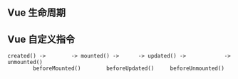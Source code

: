 
## Vue 生命周期
## Vue 自定义指令

```
created() ->        -> mounted() ->      -> updated() ->            -> unmounted()
		beforeMounted()        beforeUpdated()     beforeUnmounted()       
```
